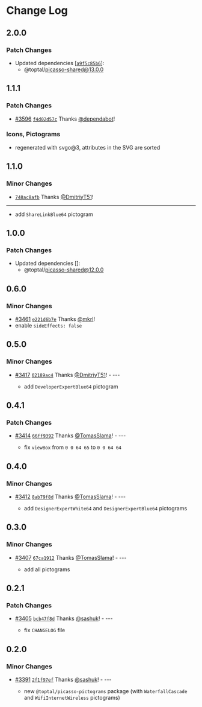 # Change Log

## 2.0.0

### Patch Changes

- Updated dependencies [[`a9f5c85b6`](https://github.com/toptal/picasso/commit/a9f5c85b65b123826d4420acae4b3f897101e814)]:
  - @toptal/picasso-shared@13.0.0

## 1.1.1

### Patch Changes

- [#3596](https://github.com/toptal/picasso/pull/3596) [`f4d02d57c`](https://github.com/toptal/picasso/commit/f4d02d57c3fd834b7187169f34fe7e91660d2362) Thanks [@dependabot](https://github.com/apps/dependabot)!

### Icons, Pictograms

- regenerated with svgo@3, attributes in the SVG are sorted

## 1.1.0

### Minor Changes

- [`748ac8afb`](https://github.com/toptal/picasso/commit/748ac8afbc2a79214c7e61b6db49716d8aa326a4) Thanks [@DmitriyT51](https://github.com/DmitriyT51)!

---

- add `ShareLinkBlue64` pictogram

## 1.0.0

### Patch Changes

- Updated dependencies []:
  - @toptal/picasso-shared@12.0.0

## 0.6.0

### Minor Changes

- [#3461](https://github.com/toptal/picasso/pull/3461) [`e221d6b7e`](https://github.com/toptal/picasso/commit/e221d6b7e9835ef9955be5f1104b9a72a540dc0f) Thanks [@mkrl](https://github.com/mkrl)!
- enable `sideEffects: false`

## 0.5.0

### Minor Changes

- [#3417](https://github.com/toptal/picasso/pull/3417) [`02189ac4`](https://github.com/toptal/picasso/commit/02189ac4a41e263e7a77f29b5edd2b155bf45279) Thanks [@DmitriyT51](https://github.com/DmitriyT51)! - ---

  - add `DeveloperExpertBlue64` pictogram

## 0.4.1

### Patch Changes

- [#3414](https://github.com/toptal/picasso/pull/3414) [`66ff9392`](https://github.com/toptal/picasso/commit/66ff9392ca10e506d0d6913164f0b0c6a4d723dd) Thanks [@TomasSlama](https://github.com/TomasSlama)! - ---

  - fix `viewBox` from `0 0 64 65` to `0 0 64 64`

## 0.4.0

### Minor Changes

- [#3412](https://github.com/toptal/picasso/pull/3412) [`8ab79f8d`](https://github.com/toptal/picasso/commit/8ab79f8dda7fded2afe1a51c2ee815db93cbf926) Thanks [@TomasSlama](https://github.com/TomasSlama)! - ---

  - add `DesignerExpertWhite64` and `DesignerExpertBlue64` pictograms

## 0.3.0

### Minor Changes

- [#3407](https://github.com/toptal/picasso/pull/3407) [`67ca1912`](https://github.com/toptal/picasso/commit/67ca19128507b8fb79e95a8db1599eb3d7052fc7) Thanks [@TomasSlama](https://github.com/TomasSlama)! - ---

  - add all pictograms

## 0.2.1

### Patch Changes

- [#3405](https://github.com/toptal/picasso/pull/3405) [`bcb47f8d`](https://github.com/toptal/picasso/commit/bcb47f8d59861ce88449d4c048c4d22bf54df7de) Thanks [@sashuk](https://github.com/sashuk)! - ---

  - fix `CHANGELOG` file

## 0.2.0

### Minor Changes

- [#3391](https://github.com/toptal/picasso/pull/3391) [`2f1f97ef`](https://github.com/toptal/picasso/commit/2f1f97ef0c593c4c569ca09a359ea7f1e3c644b4) Thanks [@sashuk](https://github.com/sashuk)! - ---

  - new `@toptal/picasso-pictograms` package (with `WaterfallCascade` and `WifiInternetWireless` pictograms)
